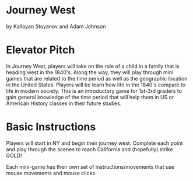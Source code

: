 # Journey West

by Kalloyan Stoyanov and Adam Johnson

# Elevator Pitch

In Journey West, players will take on the role of a child in a family that is heading west in the 1840's. Along the way, they will play through mini games that are related to the time period as well as the geographic location in the United States. Players will be learn how life in the 1840's compare to life in modern society. This is an introductory game for 1st-3rd graders to gain general knowledge of the time period that will help them in US or American History classes in their future studies.

# Basic Instructions

Players will start in NY and begin their journey west. Complete each point and play through the scenes to reach California and (hopefully) strike GOLD!

Each mini-game has their own set of instructions/movements that use mouse movements and mouse clicks
